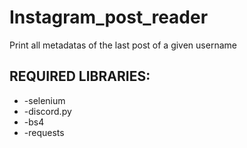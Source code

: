 # Instagram_post_reader
Print all metadatas of the last post of a given username

## REQUIRED LIBRARIES:
  * -selenium
  * -discord.py
  * -bs4
  * -requests
